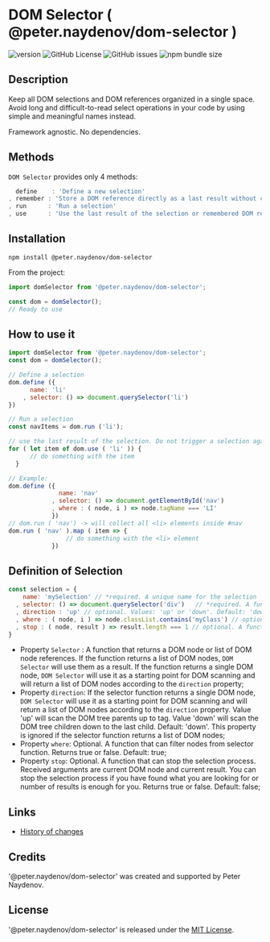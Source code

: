 # DOM Selector ( @peter.naydenov/dom-selector )

![version](https://img.shields.io/github/package-json/v/peterNaydenov/dom-selector)
![GitHub License](https://img.shields.io/github/license/peterNaydenov/dom-selector)
![GitHub issues](https://img.shields.io/github/issues-raw/peterNaydenov/dom-selector)
![npm bundle size](https://img.shields.io/bundlephobia/minzip/%40peter.naydenov%2Fdom-selector)



## Description
Keep all DOM selections and DOM references organized in a single space. Avoid long and difficult-to-read select operations in your code by using simple and meaningful names instead.

Framework agnostic. No dependencies.



## Methods
`DOM Selector` provides only 4 methods:
```js
  define    : 'Define a new selection'
, remember : 'Store a DOM reference directly as a last result without creating a selection.'
, run      : 'Run a selection'
, use      : 'Use the last result of the selection or remembered DOM reference'
```

## Installation
```
npm install @peter.naydenov/dom-selector
```

From the project:
```js
import domSelector from '@peter.naydenov/dom-selector';

const dom = domSelector();
// Ready to use
```

## How to use it

```js
import domSelector from '@peter.naydenov/dom-selector';
const dom = domSelector();

// Define a selection
dom.define ({
      name: 'li'
    , selector: () => document.querySelector('li')  
})

// Run a selection
const navItems = dom.run ('li');

// use the last result of the selection. Do not trigger a selection again.
for ( let item of dom.use ( 'li' )) {
      // do something with the item
  }

// Example:
dom.define ({
              name: 'nav'
            , selector: () => document.getElementById('nav')
            , where : ( node, i ) => node.tagName === 'LI'
            })
// dom.run ( 'nav') -> will collect all <li> elements inside #nav
dom.run ( 'nav' ).map ( item => {
                // do something with the <li> element
            })
```



## Definition of Selection
```js
const selection = {
    name: 'mySelection' // *required. A unique name for the selection
  , selector: () => document.querySelector('div')   // *required. A function that returns a DOM node or list of DOM node references
  , direction : 'up' // optional. Values: 'up' or 'down'. Default: 'down'.
  , where : ( node, i ) => node.classList.contains('myClass') // optional. A function that can filter nodes from selector function. Returns true or false. Default: true
  , stop : ( node, result ) => result.length === 1 // optional. A function that can stop the selection process. Returns true or false. Default: false
}
```

- Property `Selector` :  A function that returns a DOM node or list of DOM node references. If the function returns a list of DOM nodes, `DOM Selector` will use them as a result. If the function returns a single DOM node, `DOM Selector` will use it as a starting point for DOM scanning and will return a list of DOM nodes according to the `direction` property;
- Property `direction`: If the selector function returns a single DOM node, `DOM Selector` will use it as a starting point for DOM scanning and will return a list of DOM nodes according to the `direction` property. Value 'up' will scan the DOM tree parents up to <body> tag. Value 'down' will scan the DOM tree children down to the last child. Default: 'down'. This property is ignored if the selector function returns a list of DOM nodes;
- Property `where`: Optional. A function that can filter nodes from selector function. Returns true or false. Default: true;
- Property `stop`: Optional. A function that can stop the selection process. Received arguments are current DOM node and current result. You can stop the selection process if you have found what you are looking for or number of results is enough for you. Returns true or false. Default: false;


## Links
- [History of changes](https://github.com/PeterNaydenov/dom-selector/blob/main/Changelog.md)


## Credits
'@peter.naydenov/dom-selector' was created and supported by Peter Naydenov.



## License
'@peter.naydenov/dom-selector' is released under the [MIT License](http://opensource.org/licenses/MIT).